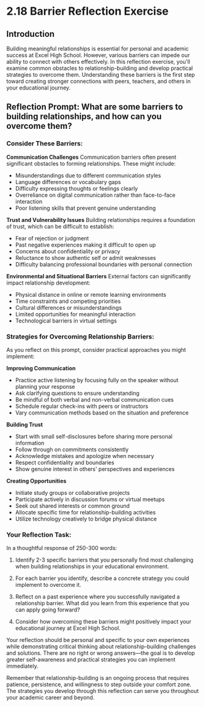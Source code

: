 # 2.18 Barrier Reflection Exercise

## Introduction
Building meaningful relationships is essential for personal and academic success at Excel High School. However, various barriers can impede our ability to connect with others effectively. In this reflection exercise, you'll examine common obstacles to relationship-building and develop practical strategies to overcome them. Understanding these barriers is the first step toward creating stronger connections with peers, teachers, and others in your educational journey.

## Reflection Prompt: What are some barriers to building relationships, and how can you overcome them?

### Consider These Barriers:

**Communication Challenges**
Communication barriers often present significant obstacles to forming relationships. These might include:
- Misunderstandings due to different communication styles
- Language differences or vocabulary gaps
- Difficulty expressing thoughts or feelings clearly
- Overreliance on digital communication rather than face-to-face interaction
- Poor listening skills that prevent genuine understanding

**Trust and Vulnerability Issues**
Building relationships requires a foundation of trust, which can be difficult to establish:
- Fear of rejection or judgment
- Past negative experiences making it difficult to open up
- Concerns about confidentiality or privacy
- Reluctance to show authentic self or admit weaknesses
- Difficulty balancing professional boundaries with personal connection

**Environmental and Situational Barriers**
External factors can significantly impact relationship development:
- Physical distance in online or remote learning environments
- Time constraints and competing priorities
- Cultural differences or misunderstandings
- Limited opportunities for meaningful interaction
- Technological barriers in virtual settings

### Strategies for Overcoming Relationship Barriers:

As you reflect on this prompt, consider practical approaches you might implement:

**Improving Communication**
- Practice active listening by focusing fully on the speaker without planning your response
- Ask clarifying questions to ensure understanding
- Be mindful of both verbal and non-verbal communication cues
- Schedule regular check-ins with peers or instructors
- Vary communication methods based on the situation and preference

**Building Trust**
- Start with small self-disclosures before sharing more personal information
- Follow through on commitments consistently
- Acknowledge mistakes and apologize when necessary
- Respect confidentiality and boundaries
- Show genuine interest in others' perspectives and experiences

**Creating Opportunities**
- Initiate study groups or collaborative projects
- Participate actively in discussion forums or virtual meetups
- Seek out shared interests or common ground
- Allocate specific time for relationship-building activities
- Utilize technology creatively to bridge physical distance

### Your Reflection Task:

In a thoughtful response of 250-300 words:

1. Identify 2-3 specific barriers that you personally find most challenging when building relationships in your educational environment.

2. For each barrier you identify, describe a concrete strategy you could implement to overcome it.

3. Reflect on a past experience where you successfully navigated a relationship barrier. What did you learn from this experience that you can apply going forward?

4. Consider how overcoming these barriers might positively impact your educational journey at Excel High School.

Your reflection should be personal and specific to your own experiences while demonstrating critical thinking about relationship-building challenges and solutions. There are no right or wrong answers—the goal is to develop greater self-awareness and practical strategies you can implement immediately.

Remember that relationship-building is an ongoing process that requires patience, persistence, and willingness to step outside your comfort zone. The strategies you develop through this reflection can serve you throughout your academic career and beyond.
